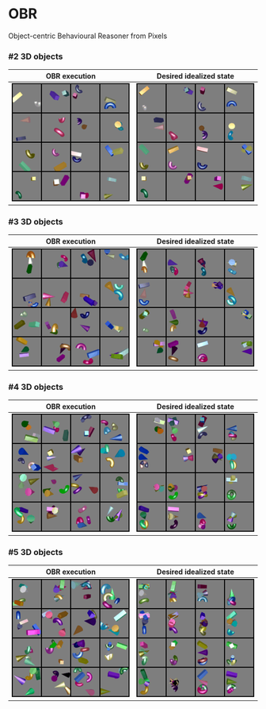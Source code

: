# OBR
Object-centric Behavioural Reasoner from Pixels

### #2 3D objects
|OBR execution|Desired idealized state|
|:-------------------------:|:-------------------------:|
| ![OBR execution](images/zz_gif-2.gif) | ![Desired idealized state](images/zz_goal-2.gif)|


### #3 3D objects
|OBR execution|Desired idealized state|
|:-------------------------:|:-------------------------:|
| ![OBR execution](images/zz_gif-3.gif) | ![Desired idealized state](images/zz_goal-3.gif)|


### #4 3D objects
|OBR execution|Desired idealized state|
|:-------------------------:|:-------------------------:|
| ![OBR execution](images/zz_gif-4.gif) | ![Desired idealized state](images/zz_goal-4.gif)|

### #5 3D objects
|OBR execution|Desired idealized state|
|:-------------------------:|:-------------------------:|
| ![OBR execution](images/zz_gif-5.gif) | ![Desired idealized state](images/zz_goal-5.gif)|
